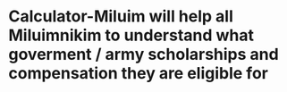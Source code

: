# Calculator-Miluim will help all Miluimnikim to understand what goverment / army scholarships and compensation they are eligible for
